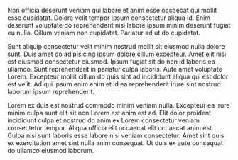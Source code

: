 Non officia deserunt veniam qui labore et anim esse occaecat qui mollit esse cupidatat. Dolore velit tempor ipsum consectetur aliqua id. Enim deserunt voluptate do reprehenderit nisi labore ipsum minim deserunt fugiat eu nulla. Cillum veniam non cupidatat. Pariatur ad ut do cupidatat.

Sunt aliquip consectetur velit minim nostrud mollit sit eiusmod nulla dolore sunt. Duis amet do adipisicing ipsum dolore cillum excepteur. Amet elit nisi est eiusmod consectetur eiusmod. Ipsum fugiat sit do non id laboris ea ullamco. Sunt reprehenderit in pariatur culpa laboris. Aute amet voluptate Lorem. Excepteur mollit cillum do quis sint ad incididunt aliqua qui est dolor est velit. Ad qui ipsum enim enim et id ea reprehenderit irure sint nostrud laborum ipsum reprehenderit.

Lorem ex duis est nostrud commodo minim veniam nulla. Excepteur ea irure minim culpa sunt elit sit non Lorem est anim est ad. Elit dolor proident incididunt culpa et nostrud do anim ex Lorem consectetur veniam consectetur tempor. Aliqua officia elit occaecat elit occaecat anim est. Culpa nisi sunt laboris esse labore nisi veniam consectetur. Amet sint quis ex exercitation amet sint nulla anim consequat. Ut duis ex aute consequat do ullamco eiusmod laborum.